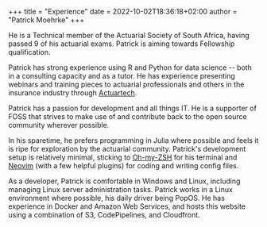 +++
title = "Experience"
date = 2022-10-02T18:36:18+02:00
author = "Patrick Moehrke"
+++

He is a Technical member of the Actuarial Society of South Africa, having passed 9 of his actuarial exams. Patrick is aiming towards Fellowship qualification.

Patrick has strong experience using R and Python for data science -- both in a consulting capacity and as a tutor. He has experience presenting webinars and training pieces to actuarial professionals and others in the insurance industry through [Actuartech](https://actuartech.com).

Patrick has a passion for development and all things IT. He is a supporter of FOSS that strives to make use of and contribute back to the open source community wherever possible.

In his sparetime, he prefers programming in Julia where possible and feels it is ripe for exploration by the actuarial community. Patrick's development setup is relatively minimal, sticking to [Oh-my-ZSH](https://ohmyz.sh) for his terminal and [Neovim](https://neovim.io) (with a few helpful plugins) for coding and writing config files. 

As a developer, Patrick is comfortable in Windows and Linux, including managing Linux server administration tasks. Patrick works in a Linux environment where possible, his daily driver being PopOS. He has experience in Docker and Amazon Web Services, and hosts this website using a combination of S3, CodePipelines, and Cloudfront.
